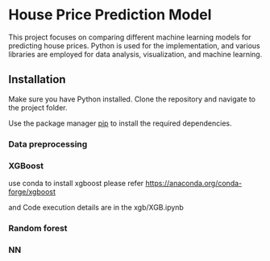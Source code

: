# House Price Prediction Model

This project focuses on comparing different machine learning models for predicting house prices. Python is used for the implementation, and various libraries are employed for data analysis, visualization, and machine learning.

## Installation

Make sure you have Python installed. Clone the repository and navigate to the project folder.

Use the package manager [pip](https://pip.pypa.io/en/stable/) to install the required dependencies.

### Data preprocessing

### XGBoost
  use conda to install xgboost please refer https://anaconda.org/conda-forge/xgboost
  
  and Code execution details are in the xgb/XGB.ipynb
### Random forest
### NN
